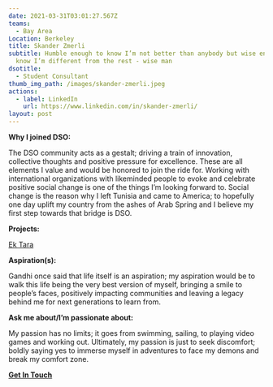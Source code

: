 ```yaml
---
date: 2021-03-31T03:01:27.567Z
teams:
  - Bay Area
Location: Berkeley
title: Skander Zmerli
subtitle: Humble enough to know I’m not better than anybody but wise enough to
  know I’m different from the rest - wise man
dsotitle:
  - Student Consultant
thumb_img_path: /images/skander-zmerli.jpeg
actions:
  - label: LinkedIn
    url: https://www.linkedin.com/in/skander-zmerli/
layout: post
---
```

**Why I joined DSO:** 

<!--StartFragment-->

The DSO community acts as a gestalt; driving a train of innovation, collective thoughts and positive pressure for excellence. These are all elements I value and would be honored to join the ride for. Working with international organizations with likeminded people to evoke and celebrate positive social change is one of the things I’m looking forward to. Social change is the reason why I left Tunisia and came to America; to hopefully one day uplift my country from the ashes of Arab Spring and I believe my first step towards that bridge is DSO.

<!--EndFragment-->

**Projects:**

[Ek Tara](https://ektara.org.in/)

**Aspiration(s):** 

<!--StartFragment-->

Gandhi once said that life itself is an aspiration; my aspiration would be to walk this life being the very best version of myself, bringing a smile to people’s faces, positively impacting communities and leaving a legacy behind me for next generations to learn from.

<!--EndFragment-->

**Ask me about/I’m passionate about:** 

<!--StartFragment-->

My passion has no limits; it goes from swimming, sailing, to playing video games and working out. Ultimately, my passion is just to seek discomfort;  boldly saying yes to immerse myself in adventures to face my demons and break my comfort zone.

<!--EndFragment-->

**[Get In Touch](mailto:zmerli_skander@dsoglobal.org)**